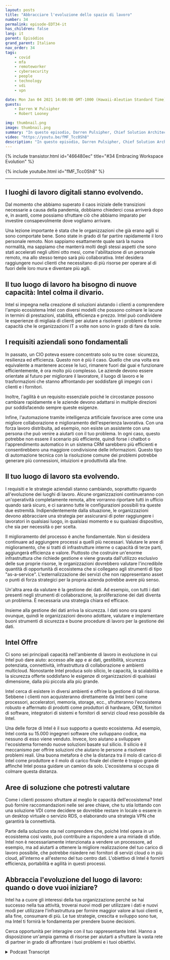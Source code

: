 ```yaml
---
layout: posts
title: "Abbracciare l'evoluzione dello spazio di lavoro"
number: 34
permalink: episode-EDT34-it
has_children: false
lang: it
parent: Episódios
grand_parent: Italiano
nav_order: 34
tags:
    - covid
    - mfa
    - remoteworker
    - cybersecurity
    - people
    - technology
    - vdi
    - vpn

date: Mon Jan 04 2021 14:00:00 GMT-1000 (Hawaii-Aleutian Standard Time)
guests:
    - Darren W Pulsipher
    - Robert Looney

img: thumbnail.png
image: thumbnail.png
summary: "In questo episodio, Darren Pulsipher, Chief Solution Architect del settore pubblico, e Robert Looney, Americas Data Center Sales Manager di Intel, parlano dell'utilizzo di un approccio strategico per abbracciare l'attuale evoluzione del luogo di lavoro. La pandemia di COVID ha creato sfide e transizioni significative nel luogo di lavoro. Intel sta aiutando i clienti a sfruttare le tecnologie per affrontare al meglio le sfide in corso nella nuova normalità."
video: "https://youtu.be/fMF_Tcc0Sh8"
description: "In questo episodio, Darren Pulsipher, Chief Solution Architect del settore pubblico, e Robert Looney, Americas Data Center Sales Manager di Intel, parlano dell'utilizzo di un approccio strategico per abbracciare l'attuale evoluzione del luogo di lavoro. La pandemia di COVID ha creato sfide e transizioni significative nel luogo di lavoro. Intel sta aiutando i clienti a sfruttare le tecnologie per affrontare al meglio le sfide in corso nella nuova normalità."
---
```


<div>
{% include transistor.html id="466480ec" title="#34 Embracing Workspace Evolution" %}

{% include youtube.html id="fMF_Tcc0Sh8" %}
</div>

---

## I luoghi di lavoro digitali stanno evolvendo.

Dal momento che abbiamo superato il caos iniziale delle transizioni necessarie a causa della pandemia, dobbiamo chiederci cosa arriverà dopo e, in avanti, come possiamo sfruttare ciò che abbiamo imparato per investire consapevolmente dove vogliamo arrivare.

Una lezione importante è stata che le organizzazioni che già erano agili si sono comportate bene. Sono state in grado di far partire rapidamente il loro personale remoto. Non sappiamo esattamente quale sarà la nuova normalità, ma sappiamo che manterrà molti degli stessi aspetti che sono stati accelerati negli ultimi otto mesi, come l'abilitazione di un personale remoto, ma allo stesso tempo sarà più collaborativa. Intel desidera raggiungere nuovi clienti che necessitano di più risorse per operare al di fuori delle loro mura e diventare più agili.

## Il tuo luogo di lavoro ha bisogno di nuove capacità: Intel colma il divario.

Intel si impegna nella creazione di soluzioni aiutando i clienti a comprendere l'ampio ecosistema Intel con diversi modelli che possono colmare le lacune in termini di prestazioni, stabilità, efficienza e prezzo. Intel può condividere le esperienze di migliaia di clienti per aiutare a risolvere i problemi e fornire capacità che le organizzazioni IT a volte non sono in grado di fare da sole.

## I requisiti aziendali sono fondamentali

In passato, un CIO poteva essere concentrato solo su tre cose: sicurezza, resilienza ed efficienza. Questo non è più il caso. Quello che una volta era equivalente a mantenere accese le luci, rimanere fuori dai guai e funzionare efficientemente, è ora molto più complesso. Le aziende devono essere orientate al futuro per migliorare il lavoratore, il luogo di lavoro e le trasformazioni che stanno affrontando per soddisfare gli impegni con i clienti e i fornitori.

Inoltre, l'agilità è un requisito essenziale poiché le circostanze possono cambiare rapidamente e le aziende devono adattarsi in multiple direzioni pur soddisfacendo sempre queste esigenze.

Infine, l'automazione tramite intelligenza artificiale favorisce aree come una migliore collaborazione e miglioramento dell'esperienza lavorativa. Con una forza lavoro distribuita, ad esempio, non esiste un assistente con una persona che può venire a aiutarti con il tuo problema. In ogni caso, questo potrebbe non essere il scenario più efficiente, quindi forse i chatbot o l'apprendimento automatico in un sistema CRM sarebbero più efficienti e consentirebbero una maggiore condivisione delle informazioni. Questo tipo di automazione tecnica con la risoluzione comune dei problemi potrebbe generare più connessioni, intuizioni e produttività alla fine.

## Il tuo luogo di lavoro sta evolvendo.

I requisiti e le strategie aziendali stanno cambiando, soprattutto riguardo all'evoluzione dei luoghi di lavoro. Alcune organizzazioni continueranno con un'operatività completamente remota, altre vorranno riportare tutti in ufficio quando sarà sicuro, e ci saranno tutte le configurazioni possibili tra queste due estremità. Indipendentemente dalla situazione, le organizzazioni devono abbracciare una strategia per assicurarsi di poter raggiungere i lavoratori in qualsiasi luogo, in qualsiasi momento e su qualsiasi dispositivo, che sia per necessità o per scelta.

Il miglioramento del processo è anche fondamentale. Non si desidera continuare ad aggiungere processi a quelli più necessari. Valutare le aree di miglioramento, che si tratti di infrastrutture interne o capacità di terze parti, aggiungerà efficienza e valore. Piuttosto che costruire un'enorme infrastruttura che richiede gestione e viene gravata dall'utilizzo esclusivo delle sue proprie risorse, le organizzazioni dovrebbero valutare l'incredibile quantità di opportunità di ecosistema che si collegano agli strumenti di tipo "as-a-service". L'esternalizzazione dei servizi che non rappresentano asset o punti di forza strategici per la propria azienda potrebbe avere più senso.

Un'altra area da valutare è la gestione dei dati. Ad esempio, con tutti i dati presenti negli strumenti di collaborazione, la proliferazione dei dati diventa un problema. È necessaria una strategia chiara ed efficace.

Insieme alla gestione dei dati arriva la sicurezza. I dati sono ora sparsi ovunque, quindi le organizzazioni devono adottare, valutare e implementare buoni strumenti di sicurezza e buone procedure di lavoro per la gestione dei dati.

## Intel Offre

Ci sono sei principali capacità nell'ambiente di lavoro in evoluzione in cui Intel può dare aiuto: accesso alle app e ai dati, gestibilità, sicurezza potenziata, connettività, infrastruttura di collaborazione e ambienti multicloud. Nonostante Intel produca solo silicio, le capacità, la scalabilità e la sicurezza offerte soddisfano le esigenze di organizzazioni di qualsiasi dimensione, dalla più piccola alla più grande.

Intel cerca di esistere in diversi ambienti e offrire la gestione di tali risorse. Sebbene i clienti non acquisteranno direttamente da Intel beni come processori, acceleratori, memoria, storage, ecc., sfrutteranno l'ecosistema robusto e affermato di prodotti come produttori di hardware, OEM, fornitori di software, integratori di sistemi e fornitori di servizi cloud reso possibile da Intel.

Una delle forze di Intel è il suo supporto a questo ecosistema. Ad esempio, Intel conta su 15.000 ingegneri software che sviluppano codice, ma nessuno di esso viene venduto. Invece, loro aiutano a sviluppare l'ecosistema fornendo nuove soluzioni basate sul silicio. Il silicio è il meccanismo per offrire soluzioni che aiutano le persone a risolvere problemi reali. Una buona metafora è che la distanza tra il molo di carico di Intel come produttore e il molo di carico finale del cliente è troppo grande affinché Intel possa guidare un camion da solo. L'ecosistema si occupa di colmare questa distanza.

## Aree di soluzione che potresti valutare

Come i clienti possono sfruttare al meglio le capacità dell'ecosistema? Intel può fornire raccomandazioni nelle sei aree chiave, che tu stia lottando con una soluzione VDI come decidere se dovrebbe restare in locale o essere in un desktop virtuale o servizio RDS, o elaborando una strategia VPN che garantirà la connettività.

Parte della soluzione sta nel comprendere che, poiché Intel opera in un ecosistema così vasto, può contribuire a rispondere a una miriade di sfide. Intel non è necessariamente intenzionata a vendere un processore, ad esempio, ma ad aiutarti a ottenere la migliore realizzazione del tuo carico di lavoro possibile, che potrebbe risiedere nei fornitori di servizi cloud o in più cloud, all'interno e all'esterno del tuo centro dati. L'obiettivo di Intel è fornirti efficienza, portabilità e agilità in questi processi.

## Abbraccia l'evoluzione del luogo di lavoro: quando o dove vuoi iniziare?

Intel ha a cuore gli interessi della tua organizzazione perché se hai successo nella tua attività, troverai nuovi modi per utilizzare i dati e nuovi modi per utilizzare l'infrastruttura per fornire maggior valore ai tuoi clienti e, alla fine, consumare di più. Le tue strategie, crescita e sviluppo sono tue, ma Intel ti fornirà le fondamenta per prendere buone decisioni.

Cerca opportunità per interagire con il tuo rappresentante Intel. Hanno a disposizione un'ampia gamma di risorse per aiutarti a sfruttare la vasta rete di partner in grado di affrontare i tuoi problemi e i tuoi obiettivi.



<details>
<summary> Podcast Transcript </summary>

<p></p>

</details>
